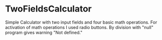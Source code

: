 # TwoFieldsCalculator
Simple Calculator with two input fields and four basic math operations.
For activation of math operations I used radio buttons.
By division with "null" program gives warning "Not defined."
